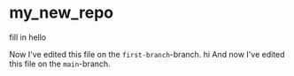 # my_new_repo
fill in
hello

Now I've edited this file on the `first-branch`-branch.
hi
And now I've edited this file on the `main`-branch.
